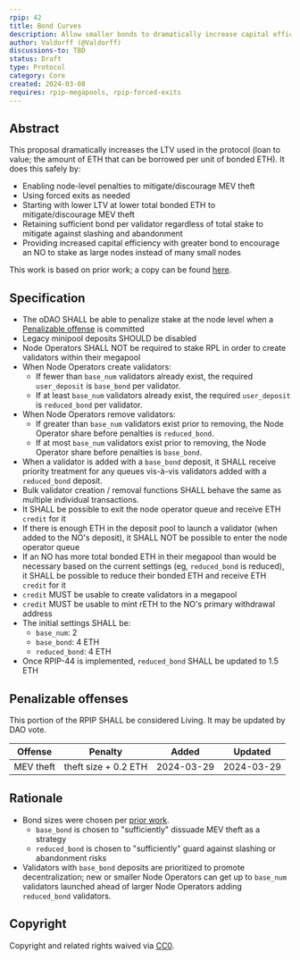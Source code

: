 ```yaml
---
rpip: 42
title: Bond Curves
description: Allow smaller bonds to dramatically increase capital efficiency
author: Valdorff (@Valdorff)
discussions-to: TBD
status: Draft
type: Protocol
category: Core
created: 2024-03-08
requires: rpip-megapools, rpip-forced-exits
---
```


## Abstract
This proposal dramatically increases the LTV used in the protocol (loan to value; the amount of ETH that can be borrowed per unit of bonded ETH). It does this safely by:
- Enabling node-level penalties to mitigate/discourage MEV theft
- Using forced exits as needed
- Starting with lower LTV at lower total bonded ETH to mitigate/discourage MEV theft
- Retaining sufficient bond per validator regardless of total stake to mitigate against slashing and abandonment 
- Providing increased capital efficiency with greater bond to encourage an NO to stake as large nodes instead of many small nodes

This work is based on prior work; a copy can be found [here](../assets/rpip-42/bond_curves.md).

## Specification
- The oDAO SHALL be able to penalize stake at the node level when a [Penalizable offense](#penalizable-offenses) is committed
- Legacy minipool deposits SHOULD be disabled
- Node Operators SHALL NOT be required to stake RPL in order to create validators within their megapool
- When Node Operators create validators:
  - If fewer than `base_num` validators already exist, the required `user_deposit` is `base_bond` per validator.
  - If at least `base_num` validators already exist, the required `user_deposit` is `reduced_bond` per validator.
- When Node Operators remove validators:
  - If greater than `base_num` validators exist prior to removing, the Node Operator share before penalties is `reduced_bond`.
  - If at most `base_num` validators exist prior to removing, the Node Operator share before penalties is `base_bond`.
- When a validator is added with a `base_bond` deposit, it SHALL receive priority treatment for any queues vis-à-vis validators added with a `reduced_bond` deposit.
- Bulk validator creation / removal functions SHALL behave the same as multiple individual transactions.
- It SHALL be possible to exit the node operator queue and receive ETH `credit` for it
- If there is enough ETH in the deposit pool to launch a validator (when added to the NO's deposit), it SHALL NOT be possible to enter the node operator queue
- If an NO has more total bonded ETH in their megapool than would be necessary based on the current settings (eg, `reduced_bond` is reduced), it SHALL be possible to reduce their bonded ETH and receive ETH `credit` for it
- `credit` MUST be usable to create validators in a megapool
- `credit` MUST be usable to mint rETH to the NO's primary withdrawal address 
- The initial settings SHALL be:
  - `base_num`: 2
  - `base_bond`: 4 ETH
  - `reduced_bond`: 4 ETH
- Once RPIP-44 is implemented, `reduced_bond` SHALL be updated to 1.5 ETH

## Penalizable offenses
This portion of the RPIP SHALL be considered Living. It may be updated by DAO vote.

| Offense   | Penalty              | Added      | Updated    |
|-----------|----------------------|------------|------------|
| MEV theft | theft size + 0.2 ETH | 2024-03-29 | 2024-03-29 |

## Rationale
- Bond sizes were chosen per [prior work](../assets/rpip-42/bond_curves.md).
  - `base_bond` is chosen to "sufficiently" dissuade MEV theft as a strategy
  - `reduced_bond` is chosen to "sufficiently" guard against slashing or abandonment risks
- Validators with `base_bond` deposits are prioritized to promote decentralization; new or smaller Node Operators can get up to `base_num` validators launched ahead of larger Node Operators adding `reduced_bond` validators.

## Copyright
Copyright and related rights waived via [CC0](https://creativecommons.org/publicdomain/zero/1.0/).
